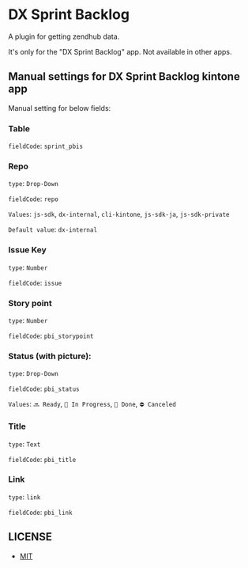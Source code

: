 # DX Sprint Backlog

A plugin for getting zendhub data.

It's only for the "DX Sprint Backlog" app. Not available in other apps.

## Manual settings for DX Sprint Backlog kintone app

Manual setting for below fields:

### Table

`fieldCode`: `sprint_pbis`

### Repo

`type`: `Drop-Down`

`fieldCode`: `repo`

`Values`: `js-sdk`, `dx-internal`, `cli-kintone`, `js-sdk-ja`, `js-sdk-private`

`Default value`: `dx-internal`

### Issue Key

`type`: `Number`

`fieldCode`: `issue`

### Story point

`type`: `Number`

`fieldCode`: `pbi_storypoint`

### Status (with picture): 

`type`: `Drop-Down`

`fieldCode`: `pbi_status`

`Values`: `🔜 Ready`, `🏃 In Progress`, `🎉 Done`, `⛔️ Canceled`

### Title

`type`: `Text`

`fieldCode`: `pbi_title`

### Link

`type`: `link`

`fieldCode`: `pbi_link`

## LICENSE

- [MIT](https://github.com/kintone/cli-kintone/blob/main/LICENSE)
